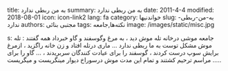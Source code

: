 title: به من ربطی ندارد 
summary: به من ربطی ندارد 
date: 2011-4-4
modified: 2018-08-01
icon:  icon-link2
lang: fa
category: خواندنیها
slug: به-من-ربطی-ندارد
authors: مجتبی بنائی
tags: نکته‌ها,جامعه
image: /images/static/misc.jpg

s: جامعه   موشی درخانه تله موش دید ، به مرغ وگوسفند و گاو خبرداد همه گفتند :  تله موش مشکل توست به ما ربطی ندارد ...  ماری درتله افتاد و زن خانه راگزید ،  ازمرغ برایش سوپ درست کردند ،  گوسفند را برای عیادت کنندگان سربریدند ،  ... گاو را برای مراسم ترحیم کشتند و  تمام این مدت موش درسوراخ دیوار مینگریست و میگریست .....